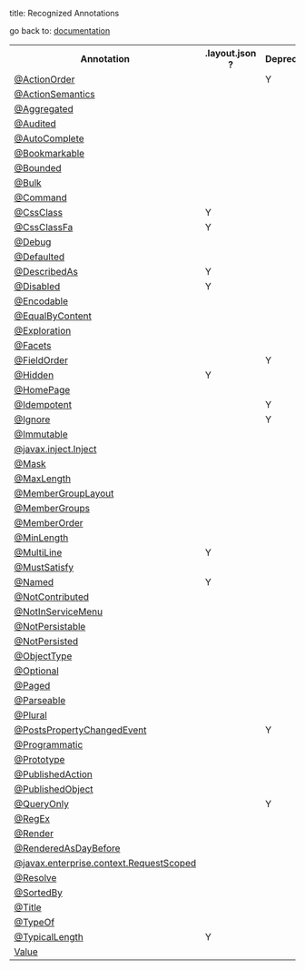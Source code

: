 title: Recognized Annotations

go back to: [documentation](../../documentation.html)

<table class="table table-bordered table-condensed table-hover">
<tr>
    <th>Annotation</th>
    <th>.layout.json ?</th>
    <th>Deprecated?</th>
</tr>
<tr><td><a href="./ActionOrder-deprecated.html">@ActionOrder</a></td><td></td><td>Y</td></tr>
<tr><td><a href="./ActionSemantics.html">@ActionSemantics</a></td><td></td><td></td></tr>
<tr><td><a href="./Aggregated.html">@Aggregated</a></td><td></td><td></td></tr>
<tr><td><a href="./Audited.html">@Audited</a></td><td></td><td></td></tr>
<tr><td><a href="./AutoComplete.html">@AutoComplete</a></td><td></td><td></td></tr>
<tr><td><a href="./Bookmarkable.html">@Bookmarkable</a></td><td></td><td></td></tr>
<tr><td><a href="./Bounded.html">@Bounded</a></td><td></td><td></td></tr>
<tr><td><a href="./Bulk.html">@Bulk</a></td><td></td><td></td></tr>
<tr><td><a href="./Command.html">@Command</a></td><td></td><td></td></tr>
<tr><td><a href="./CssClass.html">@CssClass</a></td><td>Y</td><td></td></tr>
<tr><td><a href="./CssClassFa.html">@CssClassFa</a></td><td>Y</td><td></td></tr>
<tr><td><a href="./Debug.html">@Debug</a></td><td></td><td></td></tr>
<tr><td><a href="./Defaulted.html">@Defaulted</a></td><td></td><td></td></tr>
<tr><td><a href="./DescribedAs.html">@DescribedAs</a></td><td>Y</td><td></td></tr>
<tr><td><a href="./Disabled.html">@Disabled</a></td><td>Y</td><td></td></tr>
<tr><td><a href="./Encodable.html">@Encodable</a></td><td></td><td></td></tr>
<tr><td><a href="./EqualByContent.html">@EqualByContent</a></td><td></td><td></td></tr>
<tr><td><a href="./Exploration.html">@Exploration</a></td><td></td><td></td></tr>
<tr><td><a href="./Facets.html">@Facets</a></td><td></td><td></td></tr>
<tr><td><a href="./FieldOrder-deprecated.html">@FieldOrder</a></td><td></td><td>Y</td></tr>
<tr><td><a href="./Hidden.html">@Hidden</a></td><td>Y</td><td></td></tr>
<tr><td><a href="./HomePage.html">@HomePage</a></td><td></td><td></td></tr>
<tr><td><a href="./Idempotent-deprecated.html">@Idempotent</a></td><td></td><td>Y</td></tr>
<tr><td><a href="./Ignore-deprecated.html">@Ignore</a></td><td></td><td>Y</td></tr>
<tr><td><a href="./Immutable.html">@Immutable</a></td><td></td><td></td></tr>
<tr><td><a href="./Inject.html">@javax.inject.Inject</a></td><td></td><td></td></tr>
<tr><td><a href="./Mask.html">@Mask</a></td><td></td><td></td></tr>
<tr><td><a href="./MaxLength.html">@MaxLength</a></td><td></td><td></td></tr>
<tr><td><a href="./MemberGroupLayout.html">@MemberGroupLayout</a></td><td></td><td></td></tr>
<tr><td><a href="./MemberGroups.html">@MemberGroups</a></td><td></td><td></td></tr>
<tr><td><a href="./MemberOrder.html">@MemberOrder</a></td><td></td><td></td></tr>
<tr><td><a href="./MinLength.html">@MinLength</a></td><td></td><td></td></tr>
<tr><td><a href="./MultiLine.html">@MultiLine</a></td><td>Y</td><td></td></tr>
<tr><td><a href="./MustSatisfy.html">@MustSatisfy</a></td><td></td><td></td></tr>
<tr><td><a href="./Named.html">@Named</a></td><td>Y</td><td></td></tr>
<tr><td><a href="./NotContributed.html">@NotContributed</a></td><td></td><td></td></tr>
<tr><td><a href="./NotInServiceMenu.html">@NotInServiceMenu</a></td><td></td><td></td></tr>
<tr><td><a href="./NotPersistable.html">@NotPersistable</a></td><td></td><td></td></tr>
<tr><td><a href="./NotPersisted.html">@NotPersisted</a></td><td></td><td></td></tr>
<tr><td><a href="./ObjectType.html">@ObjectType</a></td><td></td><td></td></tr>
<tr><td><a href="./Optional.html">@Optional</a></td><td></td><td></td></tr>
<tr><td><a href="./Paged.html">@Paged</a></td><td></td><td></td></tr>
<tr><td><a href="./Parseable.html">@Parseable</a></td><td></td><td></td></tr>
<tr><td><a href="./Plural.html">@Plural</a></td><td></td><td></td></tr>
<tr><td><a href="./PostsPropertyChangedEvent-deprecated.html">@PostsPropertyChangedEvent</a></td><td></td><td>Y</td></tr>
<tr><td><a href="./Programmatic.html">@Programmatic</a></td><td></td><td></td></tr>
<tr><td><a href="./Prototype.html">@Prototype</a></td><td></td><td></td></tr>
<tr><td><a href="./Prototype.html">@PublishedAction</a></td><td></td><td></td></tr>
<tr><td><a href="./PublishedObject.html">@PublishedObject</a></td><td></td><td></td></tr>
<tr><td><a href="./QueryOnly-deprecated.html">@QueryOnly</a></td><td></td><td>Y</td></tr>
<tr><td><a href="./RegEx.html">@RegEx</a></td><td></td><td></td></tr>
<tr><td><a href="./Render.html">@Render</a></td><td></td><td></td></tr>
<tr><td><a href="./RenderedAsDayBefore.html">@RenderedAsDayBefore</a></td><td></td><td></td></tr>
<tr><td><a href="./RequestScoped.html">@javax.enterprise.context.RequestScoped</a></td><td></td><td></td></tr>
<tr><td><a href="./Resolve.html">@Resolve</a></td><td></td><td></td></tr>
<tr><td><a href="./SortedBy.html">@SortedBy</a></td><td></td><td></td></tr>
<tr><td><a href="./Title.html">@Title</a></td><td></td><td></td></tr>
<tr><td><a href="./TypeOf.html">@TypeOf</a></td><td></td><td></td></tr>
<tr><td><a href="./TypicalLength.html">@TypicalLength</a></td><td>Y</td><td></td></tr>
<tr><td><a href="./Value.html">Value</a></td><td></td><td></td></tr></tr>
</table>
